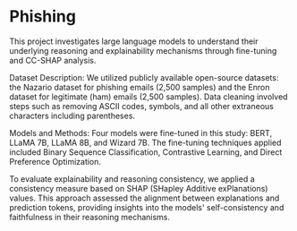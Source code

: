 # Phishing 
This project investigates large language models to understand their underlying reasoning and explainability mechanisms through fine-tuning and CC-SHAP analysis.

Dataset Description:
We utilized publicly available open-source datasets: the Nazario dataset for phishing emails (2,500 samples) and the Enron dataset for legitimate (ham) emails (2,500 samples). Data cleaning involved steps such as removing ASCII codes, symbols, and all other extraneous characters including parentheses.

Models and Methods:
Four models were fine-tuned in this study: BERT, LLaMA 7B, LLaMA 8B, and Wizard 7B. The fine-tuning techniques applied included Binary Sequence Classification, Contrastive Learning, and Direct Preference Optimization.

To evaluate explainability and reasoning consistency, we applied a consistency measure based on SHAP (SHapley Additive exPlanations) values. This approach assessed the alignment between explanations and prediction tokens, providing insights into the models' self-consistency and faithfulness in their reasoning mechanisms.
